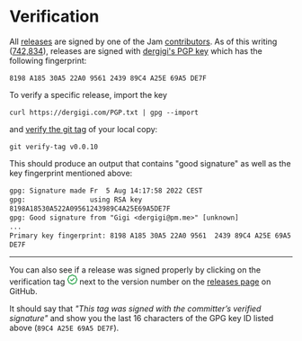 # Verification

All [releases] are signed by one of the Jam [contributors]. As of this writing ([742,834][now]), releases are signed with [dergigi's PGP key][gigi] which has the following fingerprint:

```
8198 A185 30A5 22A0 9561 2439 89C4 A25E 69A5 DE7F
```

To verify a specific release, import the key

```
curl https://dergigi.com/PGP.txt | gpg --import
```

and [verify the git tag][verify-tag] of your local copy:

[verify-tag]: https://git-scm.com/docs/git-verify-tag

```
git verify-tag v0.0.10
```

This should produce an output that contains "good signature" as well as the key fingerprint mentioned above:

```
gpg: Signature made Fr  5 Aug 14:17:58 2022 CEST
gpg:                using RSA key 8198A18530A522A09561243989C4A25E69A5DE7F
gpg: Good signature from "Gigi <dergigi@pm.me>" [unknown]
...
Primary key fingerprint: 8198 A185 30A5 22A0 9561  2439 89C4 A25E 69A5 DE7F
```

---

You can also see if a release was signed properly by clicking on the
verification tag ![Verification badge](../assets/github-checkmark.png) next to
the version number on the [releases page][releases] on GitHub.

It should say that _"This tag was signed with the committer’s verified
signature"_ and show you the last 16 characters of the GPG key ID listed above
(`89C4 A25E 69A5 DE7F`).

[releases]: https://github.com/joinmarket-webui/joinmarket-webui/releases
[contributors]: https://github.com/joinmarket-webui/joinmarket-webui/graphs/contributors
[now]: https://www.blockstream.info/block-height/742834
[gigi]: https://dergigi.com/pgp/
